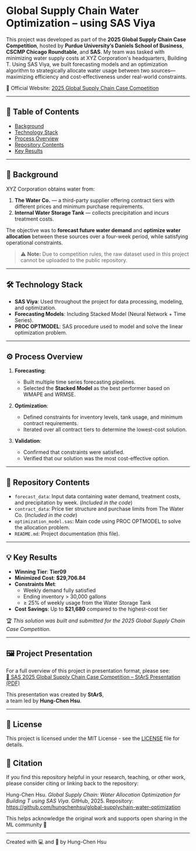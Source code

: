 # Global Supply Chain Water Optimization – using SAS Viya

This project was developed as part of the **2025 Global Supply Chain Case Competition**, hosted by **Purdue University’s Daniels School of Business**, **CSCMP Chicago Roundtable**, and **SAS**. My team was tasked with minimizing water supply costs at XYZ Corporation's headquarters, Building T. Using SAS Viya, we built forecasting models and an optimization algorithm to strategically allocate water usage between two sources—maximizing efficiency and cost-effectiveness under real-world constraints.

🔗 Official Website: [2025 Global Supply Chain Case Competition](https://business.purdue.edu/news/features/2025/gsc-competition.php)

---

## 📌 Table of Contents

- [Background](#-background)
- [Technology Stack](#%EF%B8%8F-technology-stack)
- [Process Overview](#%EF%B8%8F-process-overview)
- [Repository Contents](#-repository-contents)
- [Key Results](#-key-results)

---

## 🏢 Background

XYZ Corporation obtains water from:
1. **The Water Co.** — a third-party supplier offering contract tiers with different prices and minimum purchase requirements.
2. **Internal Water Storage Tank** — collects precipitation and incurs treatment costs.

The objective was to **forecast future water demand** and **optimize water allocation** between these sources over a four-week period, while satisfying operational constraints.

> ⚠️ **Note:** Due to competition rules, the raw dataset used in this project cannot be uploaded to the public repository.

---

## 🛠️ Technology Stack

- **SAS Viya**: Used throughout the project for data processing, modeling, and optimization.
- **Forecasting Models**: Including Stacked Model (Neural Network + Time Series).
- **PROC OPTMODEL**: SAS procedure used to model and solve the linear optimization problem.

---

## ⚙️ Process Overview

1. **Forecasting**:
   - Built multiple time series forecasting pipelines.
   - Selected the **Stacked Model** as the best performer based on WMAPE and WRMSE.

2. **Optimization**:
   - Defined constraints for inventory levels, tank usage, and minimum contract requirements.
   - Iterated over all contract tiers to determine the lowest-cost solution.

3. **Validation**:
   - Confirmed that constraints were satisfied.
   - Verified that our solution was the most cost-effective option.

---

## 📁 Repository Contents

- `forecast_data`: Input data containing water demand, treatment costs, and precipitation by week. (*Included in the code*)
- `contract_data`: Price tier structure and purchase limits from The Water Co. (*Included in the code*)
- `optimization_model.sas`: Main code using PROC OPTMODEL to solve the allocation problem.
- `README.md`: Project documentation (this file).

---

## 💡 Key Results

- **Winning Tier**: **Tier09**
- **Minimized Cost**: **$29,706.84**
- **Constraints Met**:
  - Weekly demand fully satisfied
  - Ending inventory > 30,000 gallons
  - ≥ 25% of weekly usage from the Water Storage Tank
- **Cost Savings**: Up to **$21,680** compared to the highest-cost tier

🏆 *This solution was built and submitted for the 2025 Global Supply Chain Case Competition.*

---

## 🖼️ Project Presentation

For a full overview of this project in presentation format, please see:  
[📃 SAS 2025 Global Supply Chain Case Competition – StArS Presentation (PDF)](/sas_case2025_stars_presentation.pdf)

This presentation was created by **StArS**,  
a team led by **Hung-Chen Hsu**.

---

## 📄 License

This project is licensed under the MIT License - see the [LICENSE](LICENSE) file for details.

## 🤝 Citation

If you find this repository helpful in your research, teaching, or other work,  
please consider citing or linking back to the repository:

Hung-Chen Hsu. *Global Supply Chain: Water Allocation Optimization for Building T using SAS Viya*. GitHub, 2025.
Repository: https://github.com/hungchenhsu/global-supplychain-water-optimization

This helps acknowledge the original work and supports open sharing in the ML community 🙌

---

Created with 💻 and 🎯 by Hung-Chen Hsu
